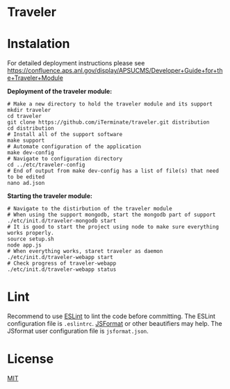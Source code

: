 # Traveler

# Instalation
For detailed deployment instructions please see https://confluence.aps.anl.gov/display/APSUCMS/Developer+Guide+for+the+Traveler+Module

**Deployment of the traveler module:**

    # Make a new directory to hold the traveler module and its support
    mkdir traveler
    cd traveler
    git clone https://github.com/iTerminate/traveler.git distribution
    cd distribution
    # Install all of the support software
    make support
    # Automate configuration of the application
    make dev-config
    # Navigate to configuration directory
    cd ../etc/traveler-config
    # End of output from make dev-config has a list of file(s) that need to be edited
    nano ad.json

**Starting the traveler module:**

    # Navigate to the distirbution of the traveler module
    # When using the support mongodb, start the mongodb part of support
    ./etc/init.d/traveler-mongodb start
    # It is good to start the project using node to make sure everything works properly.
    source setup.sh
    node app.js
    # When everything works, staret traveler as daemon
    ./etc/init.d/traveler-webapp start
    # Check progress of traveler-webapp
    ./etc/init.d/traveler-webapp status

# Lint
Recommend to use [ESLint](http://eslint.org/) to lint the code before committing. The ESLint configuration file is `.eslintrc`. [JSFormat](https://github.com/jdc0589/JsFormat) or other beautifiers may help. The JSformat user configuration file is `jsformat.json`.

# License
[MIT](https://github.com/dongliu/traveler/blob/master/LICENSE.md)
